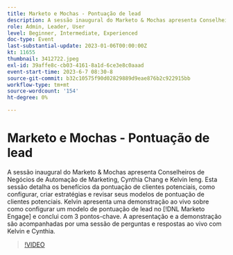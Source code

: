 ```yaml
---
title: Marketo e Mochas - Pontuação de lead
description: A sessão inaugural do Marketo & Mochas apresenta Conselheiros de Negócios de Automação de Marketing, Cynthia Chang e Kelvin Ieng. Esta sessão detalha os benefícios da pontuação de clientes potenciais, como configurar, criar estratégias e revisar seus modelos de pontuação de clientes potenciais. Kelvin apresenta uma demonstração ao vivo sobre como configurar um modelo de pontuação de lead no [!DNL Marketo Engage] e conclui com 3 pontos-chave. A apresentação e a demonstração são acompanhadas por uma sessão de perguntas e respostas ao vivo com Kelvin e Cynthia.
role: Admin, Leader, User
level: Beginner, Intermediate, Experienced
doc-type: Event
last-substantial-update: 2023-01-06T00:00:00Z
kt: 11655
thumbnail: 3412722.jpeg
exl-id: 39affe8c-cb03-4161-8a1d-6ce3e8c0aaad
event-start-time: 2023-6-7 08:30-8
source-git-commit: b32c10575f90d02829889d9eae876b2c922915bb
workflow-type: tm+mt
source-wordcount: '154'
ht-degree: 0%

---
```


# Marketo e Mochas - Pontuação de lead

A sessão inaugural do Marketo &amp; Mochas apresenta Conselheiros de Negócios de Automação de Marketing, Cynthia Chang e Kelvin Ieng. Esta sessão detalha os benefícios da pontuação de clientes potenciais, como configurar, criar estratégias e revisar seus modelos de pontuação de clientes potenciais. Kelvin apresenta uma demonstração ao vivo sobre como configurar um modelo de pontuação de lead no [!DNL Marketo Engage] e conclui com 3 pontos-chave. A apresentação e a demonstração são acompanhadas por uma sessão de perguntas e respostas ao vivo com Kelvin e Cynthia.

>[!VIDEO](https://video.tv.adobe.com/v/3412722/?quality=12&learn=on)
